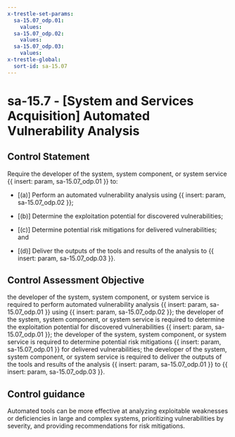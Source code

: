 ```yaml
---
x-trestle-set-params:
  sa-15.07_odp.01:
    values:
  sa-15.07_odp.02:
    values:
  sa-15.07_odp.03:
    values:
x-trestle-global:
  sort-id: sa-15.07
---
```


# sa-15.7 - \[System and Services Acquisition\] Automated Vulnerability Analysis

## Control Statement

Require the developer of the system, system component, or system service {{ insert: param, sa-15.07_odp.01 }} to:

- \[(a)\] Perform an automated vulnerability analysis using {{ insert: param, sa-15.07_odp.02 }};

- \[(b)\] Determine the exploitation potential for discovered vulnerabilities;

- \[(c)\] Determine potential risk mitigations for delivered vulnerabilities; and

- \[(d)\] Deliver the outputs of the tools and results of the analysis to {{ insert: param, sa-15.07_odp.03 }}.

## Control Assessment Objective

the developer of the system, system component, or system service is required to perform automated vulnerability analysis {{ insert: param, sa-15.07_odp.01 }} using {{ insert: param, sa-15.07_odp.02 }};
the developer of the system, system component, or system service is required to determine the exploitation potential for discovered vulnerabilities {{ insert: param, sa-15.07_odp.01 }};
the developer of the system, system component, or system service is required to determine potential risk mitigations {{ insert: param, sa-15.07_odp.01 }} for delivered vulnerabilities;
the developer of the system, system component, or system service is required to deliver the outputs of the tools and results of the analysis {{ insert: param, sa-15.07_odp.01 }} to {{ insert: param, sa-15.07_odp.03 }}.

## Control guidance

Automated tools can be more effective at analyzing exploitable weaknesses or deficiencies in large and complex systems, prioritizing vulnerabilities by severity, and providing recommendations for risk mitigations.
